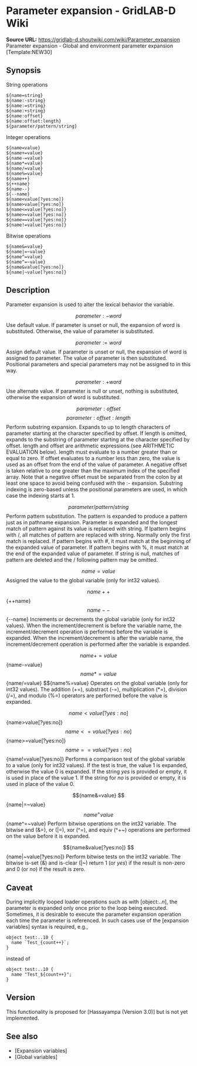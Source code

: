 # Parameter expansion - GridLAB-D Wiki

**Source URL:** https://gridlab-d.shoutwiki.com/wiki/Parameter_expansion
Parameter expansion \- Global and environment parameter expansion [Template:NEW30]

## Synopsis

String operations
    
    
    ${name=string}
    ${name:-string}
    ${name:=string}
    ${name:+string}
    ${name:offset}
    ${name:offset:length}
    ${parameter/pattern/string}
    
    

Integer operations
    
    
    ${name=value}
    ${name+=value}
    ${name-=value}
    ${name*=value}
    ${name/=value} 
    ${name%=value}
    ${name++}
    ${++name}
    ${name--}
    ${--name}
    ${name<value[?yes:no]}
    ${name>value[?yes:no]}
    ${name<=value[?yes:no]}
    ${name>=value[?yes:no]}
    ${name==value[?yes:no]}
    ${name!=value[?yes:no]}
    

Bitwise operations
    
    
    ${name&=value}
    ${name|=~value} 
    ${name^=value} 
    ${name^=~value} 
    ${name&value[?yes:no]} 
    ${name|~value[?yes:no]} 
    

## Description

Parameter expansion is used to alter the lexical behavior the variable. 

$${parameter:-word}$$
    Use default value. If parameter is unset or null, the expansion of word is substituted. Otherwise, the value of parameter is substituted.

$${parameter:=word}$$
    Assign default value. If parameter is unset or null, the expansion of word is assigned to parameter. The value of parameter is then substituted. Positional parameters and special parameters may not be assigned to in this way.

$${parameter:+word}$$
    Use alternate value. If parameter is null or unset, nothing is substituted, otherwise the expansion of word is substituted.

$${parameter:offset}$$
$${parameter:offset:length}$$
    Perform substring expansion. Expands to up to length characters of parameter starting at the character specified by offset. If length is omitted, expands to the substring of parameter starting at the character specified by offset. length and offset are arithmetic expressions (see ARITHMETIC EVALUATION below). length must evaluate to a number greater than or equal to zero. If offset evaluates to a number less than zero, the value is used as an offset from the end of the value of parameter. A negative offset is taken relative to one greater than the maximum index of the specified array. Note that a negative offset must be separated from the colon by at least one space to avoid being confused with the :- expansion. Substring indexing is zero-based unless the positional parameters are used, in which case the indexing starts at 1.

$${parameter/pattern/string}$$
    Perform pattern substitution. The pattern is expanded to produce a pattern just as in pathname expansion. Parameter is expanded and the longest match of pattern against its value is replaced with string. If Ipattern begins with /, all matches of pattern are replaced with string. Normally only the first match is replaced. If pattern begins with #, it must match at the beginning of the expanded value of parameter. If pattern begins with %, it must match at the end of the expanded value of parameter. If string is null, matches of pattern are deleted and the / following pattern may be omitted.

$${name=value}$$
    Assigned the value to the global variable (only for int32 values).

$${name++}
$${++name}
$${name--}
$${--name}
    Increments or decrements the global variable (only for int32 values). When the increment/decrement is before the variable name, the increment/decrement operation is performed before the variable is expanded. When the increment/decrement is after the variable name, the increment/decrement operation is performed after the variable is expanded.

$${name+=value}
$${name-=value}
$${name*=value}
$${name/=value}
$${name%=value}
    Operates on the global variable (only for int32 values). The addition (+=), substract (-=), multiplication (*=), division (/=), and modulo (%=) operators are performed before the value is expanded.

$${name<value[?yes:no]}
$${name>value[?yes:no]}
$${name<=value[?yes:no]}
$${name>=value[?yes:no]}
$${name==value[?yes:no]}
$${name!=value[?yes:no]}
    Performs a comparison test of the global variable to a value (only for int32 values). If the test is true, the value 1 is expanded, otherwise the value 0 is expanded. If the string _yes_ is provided or empty, it is used in place of the value 1. If the string for _no_ is provided or empty, it is used in place of the value 0.

$${name&=value}
$${name|=~value}
$${name^=value}
$${name^=~value}
    Perform bitwise operations on the int32 variable. The bitwise and (&=), or (|=), xor (^=), and equiv (^+~) operations are performed on the value before it is expanded.

$${name&value[?yes:no]}
$${name|~value[?yes:no]}
    Perform bitwise tests on the int32 variable. The bitwise is-set (&) and is-clear (|~) return 1 (or _yes_) if the result is non-zero and 0 (or _no_) if the result is zero.

## Caveat

During implicitly looped loader operations such as with [object:.._n_], the parameter is expanded only once prior to the loop being executed. Sometimes, it is desirable to execute the parameter expansion operation each time the parameter is referenced. In such cases use of the [expansion variables] syntax is required, e.g., 
    
    
    object test:..10 {
      name `Test_{count++}`;
    }
    

instead of 
    
    
    object test:..10 {
      name "Test_${count++}";
    }
    

## Version

This functionality is proposed for [Hassayampa (Version 3.0)] but is not yet implemented. 

## See also

  * [Expansion variables]
  * [Global variables]

